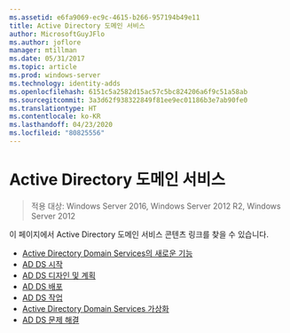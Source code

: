 ```yaml
---
ms.assetid: e6fa9069-ec9c-4615-b266-957194b49e11
title: Active Directory 도메인 서비스
author: MicrosoftGuyJFlo
ms.author: joflore
manager: mtillman
ms.date: 05/31/2017
ms.topic: article
ms.prod: windows-server
ms.technology: identity-adds
ms.openlocfilehash: 6151c5a2582d15ac57c5bc824206a6f9c51a58ab
ms.sourcegitcommit: 3a3d62f938322849f81ee9ec01186b3e7ab90fe0
ms.translationtype: HT
ms.contentlocale: ko-KR
ms.lasthandoff: 04/23/2020
ms.locfileid: "80825556"
---
```

# <a name="active-directory-domain-services"></a>Active Directory 도메인 서비스

>적용 대상: Windows Server 2016, Windows Server 2012 R2, Windows Server 2012

  
이 페이지에서 Active Directory 도메인 서비스 콘텐츠 링크를 찾을 수 있습니다.   


* [Active Directory Domain Services의 새로운 기능](../whats-new-active-directory-domain-services.md)  
* [AD DS 시작](../ad-ds/AD-DS-Getting-Started.md)   
* [AD DS 디자인 및 계획](../ad-ds/plan/AD-DS-Design-and-Planning.md)  
* [AD DS 배포](../ad-ds/deploy/AD-DS-Deployment.md)  
* [AD DS 작업](../ad-ds/manage/component-updates/AD-DS-Operations.md)   
* [Active Directory Domain Services 가상화](../ad-ds/get-started/virtual-dc/Active-Directory-Domain-Services-Virtualization.md)  
* [AD DS 문제 해결](../ad-ds/manage/AD-DS-Troubleshooting.md)

